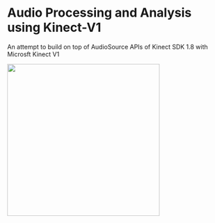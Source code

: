# Audio Processing and Analysis using Kinect-V1 
An attempt to build on top of AudioSource APIs of Kinect SDK 1.8 with Microsft Kinect V1

<img src="https://github.com/sachinvasista/Audio-Processing-and-Analysis-using-Kinect-V1/blob/master/MicArray/screenshots/MainWindow.PNG" width="350px"/>
